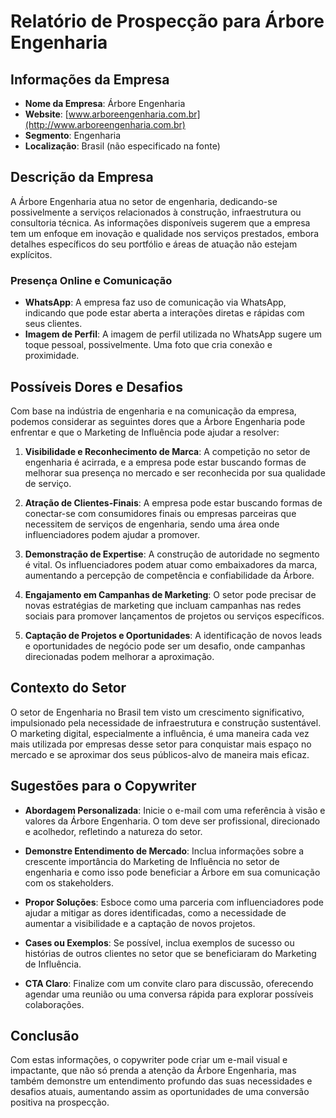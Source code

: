 # Relatório de Prospecção para Árbore Engenharia

## Informações da Empresa
- **Nome da Empresa**: Árbore Engenharia
- **Website**: [www.arboreengenharia.com.br](http://www.arboreengenharia.com.br)
- **Segmento**: Engenharia
- **Localização**: Brasil (não especificado na fonte)

## Descrição da Empresa
A Árbore Engenharia atua no setor de engenharia, dedicando-se possivelmente a serviços relacionados à construção, infraestrutura ou consultoria técnica. As informações disponíveis sugerem que a empresa tem um enfoque em inovação e qualidade nos serviços prestados, embora detalhes específicos do seu portfólio e áreas de atuação não estejam explícitos.

### Presença Online e Comunicação
- **WhatsApp**: A empresa faz uso de comunicação via WhatsApp, indicando que pode estar aberta a interações diretas e rápidas com seus clientes.
- **Imagem de Perfil**: A imagem de perfil utilizada no WhatsApp sugere um toque pessoal, possivelmente. Uma foto que cria conexão e proximidade.

## Possíveis Dores e Desafios
Com base na indústria de engenharia e na comunicação da empresa, podemos considerar as seguintes dores que a Árbore Engenharia pode enfrentar e que o Marketing de Influência pode ajudar a resolver:

1. **Visibilidade e Reconhecimento de Marca**: A competição no setor de engenharia é acirrada, e a empresa pode estar buscando formas de melhorar sua presença no mercado e ser reconhecida por sua qualidade de serviço.
   
2. **Atração de Clientes-Finais**: A empresa pode estar buscando formas de conectar-se com consumidores finais ou empresas parceiras que necessitem de serviços de engenharia, sendo uma área onde influenciadores podem ajudar a promover.

3. **Demonstração de Expertise**: A construção de autoridade no segmento é vital. Os influenciadores podem atuar como embaixadores da marca, aumentando a percepção de competência e confiabilidade da Árbore.

4. **Engajamento em Campanhas de Marketing**: O setor pode precisar de novas estratégias de marketing que incluam campanhas nas redes sociais para promover lançamentos de projetos ou serviços específicos.

5. **Captação de Projetos e Oportunidades**: A identificação de novos leads e oportunidades de negócio pode ser um desafio, onde campanhas direcionadas podem melhorar a aproximação.

## Contexto do Setor
O setor de Engenharia no Brasil tem visto um crescimento significativo, impulsionado pela necessidade de infraestrutura e construção sustentável. O marketing digital, especialmente a influência, é uma maneira cada vez mais utilizada por empresas desse setor para conquistar mais espaço no mercado e se aproximar dos seus públicos-alvo de maneira mais eficaz.

## Sugestões para o Copywriter
- **Abordagem Personalizada**: Inicie o e-mail com uma referência à visão e valores da Árbore Engenharia. O tom deve ser profissional, direcionado e acolhedor, refletindo a natureza do setor.
  
- **Demonstre Entendimento de Mercado**: Inclua informações sobre a crescente importância do Marketing de Influência no setor de engenharia e como isso pode beneficiar a Árbore em sua comunicação com os stakeholders.

- **Propor Soluções**: Esboce como uma parceria com influenciadores pode ajudar a mitigar as dores identificadas, como a necessidade de aumentar a visibilidade e a captação de novos projetos.

- **Cases ou Exemplos**: Se possível, inclua exemplos de sucesso ou histórias de outros clientes no setor que se beneficiaram do Marketing de Influência.

- **CTA Claro**: Finalize com um convite claro para discussão, oferecendo agendar uma reunião ou uma conversa rápida para explorar possíveis colaborações.

## Conclusão
Com estas informações, o copywriter pode criar um e-mail visual e impactante, que não só prenda a atenção da Árbore Engenharia, mas também demonstre um entendimento profundo das suas necessidades e desafios atuais, aumentando assim as oportunidades de uma conversão positiva na prospecção.
